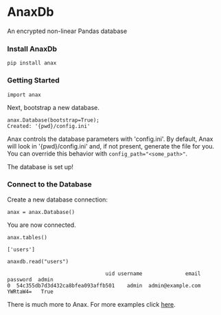 # AnaxDb
An encrypted non-linear Pandas database

### Install AnaxDb

```
pip install anax
```

### Getting Started

```
import anax
```

Next, bootstrap a new database.

```
anax.Database(bootstrap=True);
Created: '{pwd}/config.ini'
```

Anax controls the database parameters with 'config.ini'. By default, Anax will look in '{pwd}/config.ini' and, if not present, generate the file for you. You can override this behavior with `config_path="<some_path>"`.

The database is set up!

### Connect to the Database

Create a new database connection:

```
anax = anax.Database()
```

You are now connected.

```
anax.tables()

['users']
```

```
anaxdb.read("users")

                                uid username              email  password  admin
0  54c355db7d3d432ca8bfea093affb501    admin  admin@example.com  YWRtaW4=   True
```

There is much more to Anax. For more examples click <a href="https://github.com/abrahamrhoffman/AnaxDb/tree/master/examples">here</a>.

